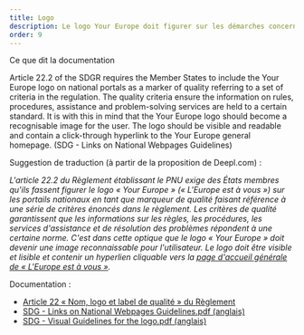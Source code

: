 ```yaml
---
title: Logo
description: Le logo Your Europe doit figurer sur les démarches concernées par le PNU.
order: 9
---
```


<div class="fr-callout fr-mb-4w"> 
<p class="fr-callout__title">Ce que dit la documentation</p> 
<p class="fr-callout__text">Article 22.2 of the SDGR requires the Member States to include the Your Europe logo on national portals as a marker of quality referring to a set of criteria in the regulation. The quality criteria ensure the information on rules, procedures, assistance and problem-solving services are held to a certain standard. It is with this in mind that the Your Europe logo should become a recognisable image for the user. The logo should be visible and readable and contain a click-through hyperlink to the Your Europe general homepage. (SDG - Links on National Webpages Guidelines)</p> 
</div>

Suggestion de traduction (à partir de la proposition de Deepl.com)&nbsp;:

*L'article 22.2 du Règlement établissant le PNU exige des États membres qu'ils fassent figurer le logo «&nbsp;Your Europe&nbsp;» («&nbsp;L'Europe est à vous&nbsp;») sur les portails nationaux en tant que marqueur de qualité faisant référence à une série de critères énoncés dans le règlement. Les critères de qualité garantissent que les informations sur les règles, les procédures, les services d'assistance et de résolution des problèmes répondent à une certaine norme. C'est dans cette optique que le logo «&nbsp;Your Europe&nbsp;» doit devenir une image reconnaissable pour l'utilisateur. Le logo doit être visible et lisible et contenir un hyperlien cliquable vers la [page d'accueil générale de «&nbsp;L'Europe est à vous&nbsp;»](https://europa.eu/youreurope/index.htm#en).*

Documentation&nbsp;:

* [Article 22 « Nom, logo et label de qualité » du Règlement](https://eur-lex.europa.eu/legal-content/FR/TXT/HTML/?uri=CELEX:32018R1724&from=EN#d1e2193-1-1)
* [SDG - Links on National Webpages Guidelines.pdf (anglais)](https://github.com/DISIC/design.numerique.gouv.fr/files/7849062/SDG.-.Links.on.National.Webpages.Guidelines.pdf)
* [SDG - Visual Guidelines for the logo.pdf (anglais)](https://github.com/DISIC/design.numerique.gouv.fr/files/7849065/SDG.-.Visual.Guidelines.for.the.logo.pdf)
